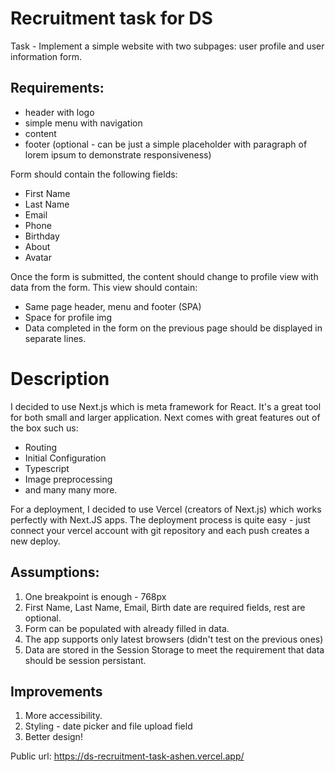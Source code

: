 # Recruitment task for DS
Task - Implement a simple website with two subpages: user profile and user information form.
## Requirements:
* header with logo
* simple menu with navigation
* content
* footer (optional - can be just a simple placeholder with paragraph of lorem ipsum to demonstrate responsiveness)

Form should contain the following fields:
* First Name
* Last Name
* Email
* Phone
* Birthday
* About
* Avatar

Once the form is submitted, the content should change to profile view with data from the form. This view should contain:
* Same page header, menu and footer (SPA)
* Space for profile img
* Data completed in the form on the previous page should be displayed in separate lines.

# Description
I decided to use Next.js which is meta framework for React. It's a great tool for both small and larger application. Next comes with great features out of the box such us:
* Routing
* Initial Configuration
* Typescript
* Image preprocessing
* and many many more.

For a deployment, I decided to use Vercel (creators of Next.js) which works perfectly with Next.JS apps. The deployment process is quite easy - just connect your vercel account with git repository and each push creates a new deploy.

## Assumptions:
1. One breakpoint is enough - 768px
2. First Name, Last Name, Email, Birth date are required fields, rest are optional.
3. Form can be populated with already filled in data.
4. The app supports only latest browsers (didn't test on the previous ones)
5. Data are stored in the Session Storage to meet the requirement that data should be session persistant.

## Improvements
1. More accessibility.
2. Styling - date picker and file upload field
3. Better design!

Public url: https://ds-recruitment-task-ashen.vercel.app/
